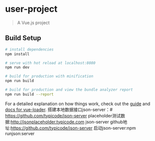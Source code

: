 # user-project

> A Vue.js project

## Build Setup

``` bash
# install dependencies
npm install

# serve with hot reload at localhost:8080
npm run dev

# build for production with minification
npm run build

# build for production and view the bundle analyzer report
npm run build --report
```

For a detailed explanation on how things work, check out the [guide](http://vuejs-templates.github.io/webpack/) and [docs for vue-loader](http://vuejs.github.io/vue-loader).
搭建本地数据接口json-server：# https://github.com/typicode/json-server
placeholder测试数据:http://jsonplaceholder.typicode.com 
json-server github地址:https://github.com/typicode/json-server 
启动json-server:npm runjson:server
